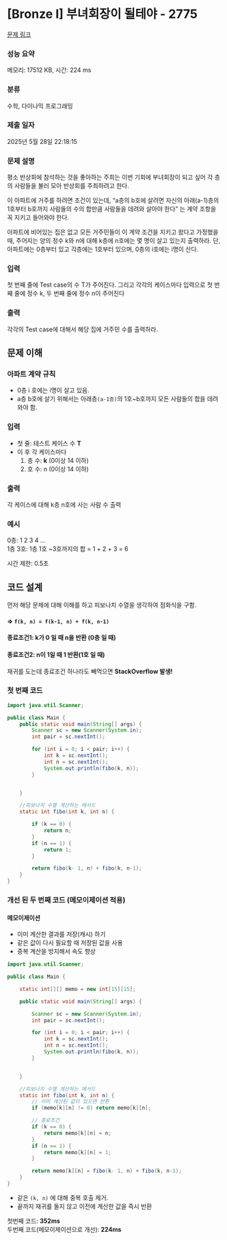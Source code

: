 # [Bronze I] 부녀회장이 될테야 - 2775 

[문제 링크](https://www.acmicpc.net/problem/2775) 

### 성능 요약

메모리: 17512 KB, 시간: 224 ms

### 분류

수학, 다이나믹 프로그래밍

### 제출 일자

2025년 5월 28일 22:18:15

### 문제 설명

<p>평소 반상회에 참석하는 것을 좋아하는 주희는 이번 기회에 부녀회장이 되고 싶어 각 층의 사람들을 불러 모아 반상회를 주최하려고 한다.</p>

<p>이 아파트에 거주를 하려면 조건이 있는데, “a층의 b호에 살려면 자신의 아래(a-1)층의 1호부터 b호까지 사람들의 수의 합만큼 사람들을 데려와 살아야 한다” 는 계약 조항을 꼭 지키고 들어와야 한다.</p>

<p>아파트에 비어있는 집은 없고 모든 거주민들이 이 계약 조건을 지키고 왔다고 가정했을 때, 주어지는 양의 정수 k와 n에 대해 k층에 n호에는 몇 명이 살고 있는지 출력하라. 단, 아파트에는 0층부터 있고 각층에는 1호부터 있으며, 0층의 i호에는 i명이 산다.</p>

### 입력 

 <p>첫 번째 줄에 Test case의 수 T가 주어진다. 그리고 각각의 케이스마다 입력으로 첫 번째 줄에 정수 k, 두 번째 줄에 정수 n이 주어진다</p>

### 출력 

 <p>각각의 Test case에 대해서 해당 집에 거주민 수를 출력하라.</p>

## 문제 이해
### 아파트 계약 규칙
- 0층 i 호에는 i명이 살고 있음.
- a층 b호에 살기 위해서는 아래층`(a-1층)`의 1호~b호까지 모든 사람들의 합을 데려와야 함.

### 입력
- 첫 줄: 테스트 케이스 수 **T**
- 이 후 각 케이스마다
	1. 층 수: **k** (0이상 14 이하)
	2. 호 수: n (0이상 14 이하)

### 출력
각 케이스에 대해 k층 n호에 사는 사람 수 출력

### 예시
0층: 1 2 3 4 ...  
1층 3호: 1층 1호 ~3호까지의 합 = 1 + 2 + 3 = 6

시간 제한: 0.5초


## 코드 설계

먼저 해당 문제에 대해 이해를 하고 피보나치 수열을 생각하여 점화식을 구함. <br>
#### => `f(k, n) = f(k-1, n) + f(k, n-1)`

#### 종료조건1: k가 0 일 때 n을 반환 (0층 일 때)
#### 종료조건2: n이 1일 때 1 반환(1호 일 때)

재귀를 도는데 종료조건 하나라도 빼먹으면 **StackOverflow 발생!**
### 첫 번째 코드
```java
import java.util.Scanner;

public class Main {
    public static void main(String[] args) {
        Scanner sc = new Scanner(System.in);
        int pair = sc.nextInt();

        for (int i = 0; i < pair; i++) {
            int k = sc.nextInt();
            int n = sc.nextInt();
            System.out.println(fibo(k, n));
        }


    }

    //피보나치 수열 계산하는 메서드
    static int fibo(int k, int n) {

        if (k == 0) {
            return n;
        }
        if (n == 1) {
            return 1;
        }

        return fibo(k- 1, n) + fibo(k, n-1);
    }
}

```

### 개선 된 두 번째 코드 (메모이제이션 적용)

#### 메모이제이션
- 이미 계산한 결과를 저장(캐시) 하기
- 같은 값이 다시 필요할 때 저장된 값을 사용
- 증복 계산을 방지해서 속도 향상

```java
import java.util.Scanner;

public class Main {

    static int[][] memo = new int[15][15];

    public static void main(String[] args) {

        Scanner sc = new Scanner(System.in);
        int pair = sc.nextInt();

        for (int i = 0; i < pair; i++) {
            int k = sc.nextInt();
            int n = sc.nextInt();
            System.out.println(fibo(k, n));
        }


    }

    //피보나치 수열 계산하는 메서드
    static int fibo(int k, int n) {
        // 이미 계산된 값이 있으면 반환
        if (memo[k][n] != 0) return memo[k][n];

        // 종료조건
        if (k == 0) {
            return memo[k][n] = n;
        }
        if (n == 1) {
            return memo[k][n] = 1;
        }

        return memo[k][n] = fibo(k- 1, n) + fibo(k, n-1);
    }
}
```

- 같은 `(k, n)` 에 대해 중복 호출 제거.
- 끝까지 재귀를 돌지 않고 이전에 계산한 값을 즉시 반환

첫번째 코드:  **352ms** <br>
두번째 코드(메모이제이션으로 개선): **224ms**

